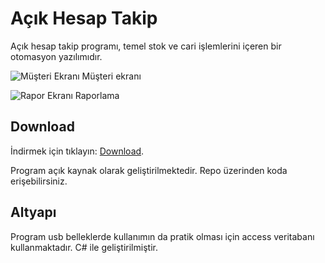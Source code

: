 # Açık Hesap Takip

Açık hesap takip programı, temel stok ve cari işlemlerini içeren bir otomasyon yazılımıdır.

![Müşteri Ekranı](http://i.imgur.com/FrT2So0.png)
Müşteri ekranı

![Rapor Ekranı](http://i.imgur.com/e2GT6OU.png)
Raporlama

## Download

İndirmek için tıklayın: [Download](https://bitbucket.org/roser137/a-k-hesap-defteri/downloads/AcikHesapDefteriLogosuz.rar).

Program açık kaynak olarak geliştirilmektedir. Repo üzerinden koda erişebilirsiniz.

## Altyapı
Program usb belleklerde kullanımın da pratik olması için access veritabanı kullanmaktadır. C# ile geliştirilmiştir.
